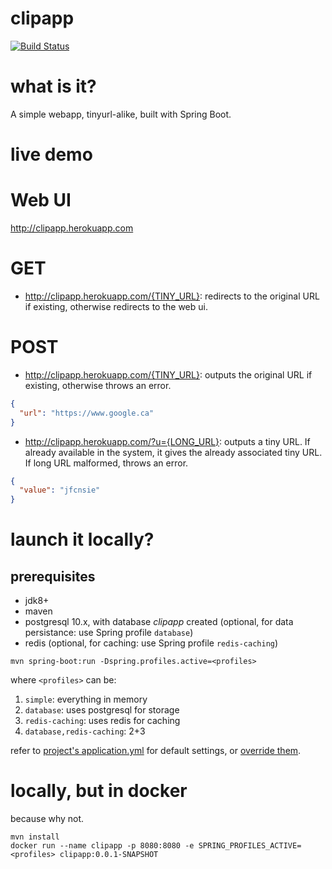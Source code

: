 clipapp
=======
[![Build Status](https://travis-ci.org/pzn/clipapp.svg?branch=master)](https://travis-ci.org/pzn/clipapp)

what is it?
===========
A simple webapp, tinyurl-alike, built with Spring Boot.

live demo
=========
# Web UI
http://clipapp.herokuapp.com

# GET
- http://clipapp.herokuapp.com/{TINY_URL}: redirects to the original URL if existing, otherwise redirects to the web ui.

# POST
- http://clipapp.herokuapp.com/{TINY_URL}: outputs the original URL if existing, otherwise throws an error.
```json
{
  "url": "https://www.google.ca"
}
```

- http://clipapp.herokuapp.com/?u={LONG_URL}: outputs a tiny URL. If already available in the system, it gives the already associated tiny URL. If long URL malformed, throws an error.
```json
{
  "value": "jfcnsie"
}
```

launch it locally?
==================
## prerequisites
- jdk8+
- maven
- postgresql 10.x, with database *clipapp* created (optional, for data persistance: use Spring profile `database`)
- redis (optional, for caching: use Spring profile `redis-caching`)

```
mvn spring-boot:run -Dspring.profiles.active=<profiles>
```

where `<profiles>` can be:
1. `simple`: everything in memory
2. `database`: uses postgresql for storage
3. `redis-caching`: uses redis for caching
4. `database,redis-caching`: 2+3

refer to [project's application.yml](./src/main/resources/application.yml) for default settings, or [override them](https://docs.spring.io/spring-boot/docs/1.5.9.RELEASE/reference/html/howto-properties-and-configuration.html#howto-use-short-command-line-arguments).

locally, but in docker
======================
because why not.

```
mvn install
docker run --name clipapp -p 8080:8080 -e SPRING_PROFILES_ACTIVE=<profiles> clipapp:0.0.1-SNAPSHOT
```
